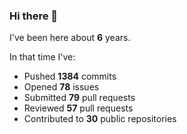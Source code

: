 ### Hi there 👋

I've been here about **6** years.

In that time I've:

- Pushed **1384** commits
- Opened **78** issues
- Submitted **79** pull requests
- Reviewed **57** pull requests
- Contributed to **30** public repositories

<!-- ![My scrobbles](https://lastfm-recently-played.vercel.app/api?user=dotdub) -->
